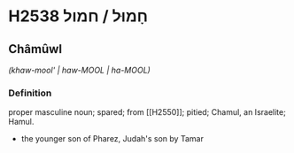 # H2538 חָמוּל / חמול

## Châmûwl

_(khaw-mool' | haw-MOOL | ha-MOOL)_

### Definition

proper masculine noun; spared; from [[H2550]]; pitied; Chamul, an Israelite; Hamul.

- the younger son of Pharez, Judah's son by Tamar
